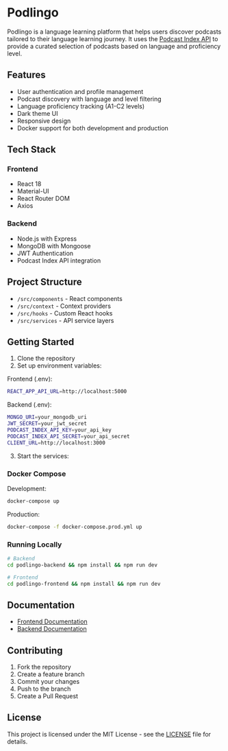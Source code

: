 # Podlingo

Podlingo is a language learning platform that helps users discover podcasts tailored to their language learning journey. It uses the [Podcast Index API](https://podcastindex.org) to provide a curated selection of podcasts based on language and proficiency level.

## Features

- User authentication and profile management
- Podcast discovery with language and level filtering
- Language proficiency tracking (A1-C2 levels)
- Dark theme UI
- Responsive design
- Docker support for both development and production

## Tech Stack

### Frontend
- React 18
- Material-UI
- React Router DOM
- Axios

### Backend
- Node.js with Express
- MongoDB with Mongoose
- JWT Authentication
- Podcast Index API integration

## Project Structure

- `/src/components` - React components
- `/src/context` - Context providers
- `/src/hooks` - Custom React hooks
- `/src/services` - API service layers

## Getting Started

1. Clone the repository
2. Set up environment variables:

Frontend (.env):
```bash
REACT_APP_API_URL=http://localhost:5000
```

Backend (.env):
```bash
MONGO_URI=your_mongodb_uri
JWT_SECRET=your_jwt_secret
PODCAST_INDEX_API_KEY=your_api_key
PODCAST_INDEX_API_SECRET=your_api_secret
CLIENT_URL=http://localhost:3000
```

3. Start the services:


### Docker Compose

Development:
```bash
docker-compose up
```

Production:
```bash
docker-compose -f docker-compose.prod.yml up
```

### Running Locally

```bash
# Backend
cd podlingo-backend && npm install && npm run dev

# Frontend
cd podlingo-frontend && npm install && npm run dev
```

## Documentation

- [Frontend Documentation](./podlingo-frontend/README.md)
- [Backend Documentation](./podlingo-backend/README.md)

## Contributing

1. Fork the repository
2. Create a feature branch
3. Commit your changes
4. Push to the branch
5. Create a Pull Request

## License

This project is licensed under the MIT License - see the [LICENSE](LICENSE) file for details.
